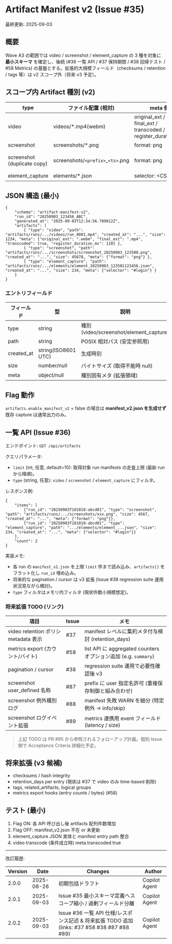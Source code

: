 # Artifact Manifest v2 (Issue #35)

最終更新: 2025-09-03

## 概要

Wave A3 の範囲では video / screenshot / element_capture の 3 種を対象に **最小スキーマ** を確定し、後続 (#36 一覧 API / #37 保持期間 / #38 回帰テスト / #58 Metrics) の基盤とする。拡張的大規模フィールド（checksums / retention / tags 等）は v2 スコープ外（将来 v3 予定）。

## スコープ内 Artifact 種別 (v2)

| type | ファイル配置 (相対) | meta 例 | 備考 |
|------|----------------------|---------|------|
| video | videos/*.mp4(webm) | original_ext / final_ext / transcoded / register_duration_ms | 変換は ffmpeg 存在時 (#30) |
| screenshot | screenshots/*.png | format: png | 将来 user_named (#87) 追加予定 |
| screenshot (duplicate copy) | screenshots/`<prefix>`_`<ts>`.png | format: png | Flag `artifacts.screenshot.user_named_copy_enabled` (Issue #87) により生成 / OFF で無効 |
| element_capture | elements/*.json | selector: \<CSS\> | JSON 本体に text/value/captured_at |

## JSON 構造 (最小)

```jsonc
{
    "schema": "artifact-manifest-v2",
    "run_id": "20250903_123456_ABC",
    "generated_at": "2025-09-03T12:34:56.789012Z",
    "artifacts": [
        { "type": "video", "path": "artifacts/runs/.../videos/run_0001.mp4", "created_at": "...", "size": 1234, "meta": {"original_ext": ".webm", "final_ext": ".mp4", "transcoded": true, "register_duration_ms": 110} },
        { "type": "screenshot", "path": "artifacts/runs/.../screenshots/screenshot_20250903_123500.png", "created_at": "...", "size": 45678, "meta": {"format": "png"} },
        { "type": "element_capture", "path": "artifacts/runs/.../elements/element_20250903_123501123456.json", "created_at": "...", "size": 234, "meta": {"selector": "#login"} }
    ]
}
```

### エントリフィールド

| フィールド | 型 | 説明 |
|------------|----|------|
| type | string | 種別 (video/screenshot/element_capture) |
| path | string | POSIX 相対パス (安定参照用) |
| created_at | string(ISO8601 UTC) | 生成時刻 |
| size | number/null | バイトサイズ (取得不能時 null) |
| meta | object/null | 種別固有メタ (拡張領域) |

## Flag 動作

`artifacts.enable_manifest_v2` = false の場合は **manifest_v2.json を生成せず** 既存 capture は通常出力のみ。

## 一覧 API (Issue #36)

エンドポイント: `GET /api/artifacts`

クエリパラメータ:

- `limit` (int, 任意, default=10): 取得対象 run manifests の走査上限 (最新 run から降順)。
- `type` (string, 任意): `video` / `screenshot` / `element_capture` にフィルタ。

レスポンス例:

```jsonc
{
    "items": [
        {"run_id": "20250903T101010-abcd01", "type": "screenshot", "path": "artifacts/runs/.../screenshots/xxx.png", "size": 4567, "created_at": "...", "meta": {"format": "png"}},
        {"run_id": "20250903T101010-abcd01", "type": "element_capture", "path": ".../elements/element_...json", "size": 234, "created_at": "...", "meta": {"selector": "#login"}}
    ],
    "count": 2
}
```

実装メモ:

- 各 run の `manifest_v2.json` を上限 `limit` 件まで読み込み、`artifacts[]` をフラット化し `run_id` 埋め込み。
- 将来的な pagination / cursor は v3 拡張 (Issue #38 regression suite 運用状況見ながら検討)。
- `type` フィルタはメモリ内フィルタ (現状件数小規模想定)。

### 将来拡張 TODO (リンク)

| 項目 | Issue | メモ |
|------|-------|------|
| video retention ポリシ metadata 表示 | #37 | manifest レベルに集約メタ付与検討 (retention_days) |
| metrics export (カウント/バイト) | #58 | list API に aggregated counters オプション追加 (e.g. `summary`) |
| pagination / cursor | #38 | regression suite 運用で必要性確認後 v3 |
| screenshot user_defined 名称 | #87 | prefix に user 指定名許可 (重複保存制御と組み合わせ) |
| screenshot 例外種別ログ | #88 | manifest 失敗 WARN を細分 (特定例外 → info/skip) |
| screenshot ログイベント拡張 | #89 | metrics 連携用 event フィールド (latency / size) |

> 上記 TODO は PR #95 から参照されるフォローアップ計画。個別 Issue 側で Acceptance Criteria 詳細化予定。

## 将来拡張 (v3 候補)

- checksums / hash integrity
- retention_days per entry (現状は #37 で video のみ time-based 削除)
- tags, related_artifacts, logical groups
- metrics export hooks (entry counts / bytes) (#58)

## テスト (最小)

1. Flag ON: 各 API 呼び出し後 artifacts 配列件数増加
2. Flag OFF: manifest_v2.json 不在 or 未更新
3. element_capture JSON 実体と manifest entry path 整合
4. video transcode (条件成立時) meta.transcoded true

---

改訂履歴:

| Version | Date | Changes | Author |
|---------|------|---------|--------|
| 2.0.0 | 2025-08-26 | 初期包括ドラフト | Copilot Agent |
| 2.0.1 | 2025-09-03 | Issue #35 最小スキーマ定義へスコープ縮小 / 過剰フィールド分離 | Copilot Agent |
| 2.0.2 | 2025-09-03 | Issue #36 一覧 API 仕様/レスポンス記述 & 将来拡張 TODO 追加 (links: #37 #58 #38 #87 #88 #89) | Copilot Agent |
